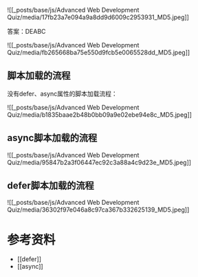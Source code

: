 ![[_posts/base/js/Advanced Web Development Quiz/media/17fb23a7e094a9a8dd9d6009c2953931_MD5.jpeg]]

答案：DEABC

![[_posts/base/js/Advanced Web Development Quiz/media/fb265668ba75e550d9fcb5e0065528dd_MD5.jpeg]]

## 脚本加载的流程 

没有defer、async属性的脚本加载流程：

![[_posts/base/js/Advanced Web Development Quiz/media/b1835baae2b48b0bb09a9e02ebe94e8c_MD5.jpeg]]

## async脚本加载的流程

![[_posts/base/js/Advanced Web Development Quiz/media/95847b2a3f06447ec92c3a88a4c9d23e_MD5.jpeg]]

## defer脚本加载的流程

![[_posts/base/js/Advanced Web Development Quiz/media/36302f97e046a8c97ca367b332625139_MD5.jpeg]]



# 参考资料
- [[defer]]
- [[async]]



